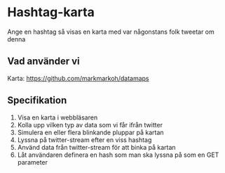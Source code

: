 # Hashtag-karta
Ange en hashtag så visas en karta med var någonstans folk tweetar om denna

## Vad använder vi

Karta: https://github.com/markmarkoh/datamaps

## Specifikation

1. Visa en karta i webbläsaren
2. Kolla upp vilken typ av data som vi får ifrån twitter
3. Simulera en eller flera blinkande pluppar på kartan
4. Lyssna på twitter-stream efter en viss hashtag
5. Använd data från twitter-stream för att binka på kartan
6. Låt användaren definera en hash som man ska lyssna på som en GET parameter
